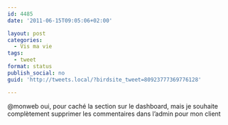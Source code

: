 ```yaml
---
id: 4485
date: '2011-06-15T09:05:06+02:00'

layout: post
categories:
  - Vis ma vie
tags:
  - tweet
format: status
publish_social: no
guid: 'http://tweets.local/?birdsite_tweet=80923777369776128'

---
```


@monweb oui, pour caché la section sur le dashboard, mais je souhaite complètement supprimer les commentaires dans l’admin pour mon client